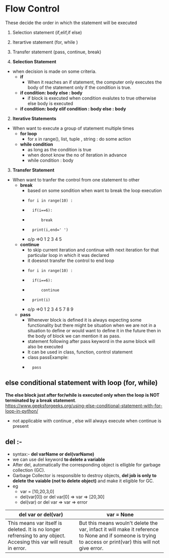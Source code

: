 # Flow Control
These decide the order in which the statement will be executed
1. Selection statement (if,elif,if else)
2. Iterartive statement (for, while )
3. Transfer statement (pass, continue, break)                          



1. **Selection Statement**
- when decision is made on some criteria.
    - **if** 
        - When it reaches an if statement, the computer only executes the body of the statement only if the condition is true.
    - **if condition: body  else : body**
        - if block is executed when condition evalutes to true otherwise else body is executed
    - **if condition: body elif condition : body  else : body**

2. **Iterative Statements**
- When want to execute a group of statement multiple times
    - **for loop**
        - for x in range(), list, tuple , string : do some action 
    - **while condition**
        - as long as the condition is true
        - when donot know the no of iteration in advance
        -  while condition : body

3. **Transfer Statement**
- When want to tranfer the control from one statement to other
    - **break**
        - based on some sondition when want to break the loop execution
        -     for i in range(10) : 
        -       if(i==6):
        -           break
        -       print(i,end=' ')
        - o/p =>0 1 2 3 4 5
    - **continue**
        - to skip current iteration and continue with next iteration for that particular loop in which it was declared
        - it doesnot transfer the control to end loop
        -     for i in range(10) : 
        -       if(i==6):
        -           continue
        -       print(i)
        - o/p =>0 1 2 3 4 5 7 8 9
    - **pass**
        - Whenever block is defined it is always expecting some functionality but there might be situation when we are not in a situation to define or would want to define it in the future then in the body of block we can mention it as pass.
        - statement following after pass keyword in the asme block will also be executed  
        - It can be used in class, function, control statement 
        - class passExample:
        -       pass 
    

## else conditional statement with loop (for, while)
**The else block just after for/while is executed only when the loop is NOT terminated by a break statement**.                                                  
https://www.geeksforgeeks.org/using-else-conditional-statement-with-for-loop-in-python/                                                               
- not applicable with continue , else will always execute when continue is present                      

## del :-
- syntax:- **del varName or del(varName)**
- we can use del keyword **to delete a variable**
- After del, automatically the corresponding object is elligble for garbage collection (GC).
- Garbage Collector is responsible to destroy objects, **del job is only to delete the vaiable (not to delete object)** and make it eligible for GC.
- eg
    - var = [10,20,3,0]
    - del(var[0])  or  del var[0]   => var => [20,30]
    - del(var)     or  del var      => var => error

| **del var or del(var)** | **var = None** |                                                       
| ----------------------- | -------------- |                                                                                  
| This means var itself is deleted. It is no longer refrensing to any object. Accesing this var will result in error. | But this means wouln't delete the var, infact it will make it reference to None and if someone is trying to access or print(var) this will not give error. |


